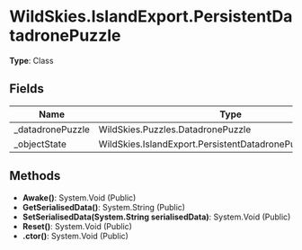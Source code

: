﻿# WildSkies.IslandExport.PersistentDatadronePuzzle

**Type**: Class

## Fields

| Name | Type | Access |
|------|------|--------|
| _datadronePuzzle | WildSkies.Puzzles.DatadronePuzzle | Private |
| _objectState | WildSkies.IslandExport.PersistentDatadronePuzzleObjectState | Private |

## Methods

- **Awake()**: System.Void (Public)
- **GetSerialisedData()**: System.String (Public)
- **SetSerialisedData(System.String serialisedData)**: System.Void (Public)
- **Reset()**: System.Void (Public)
- **.ctor()**: System.Void (Public)

